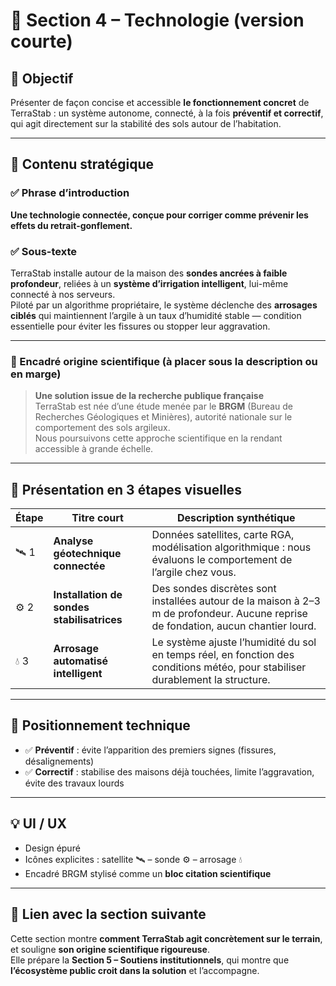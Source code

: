 # 🧱 Section 4 – Technologie (version courte)

## 🎯 Objectif
Présenter de façon concise et accessible **le fonctionnement concret** de TerraStab : un système autonome, connecté, à la fois **préventif et correctif**, qui agit directement sur la stabilité des sols autour de l’habitation.

---

## 🧠 Contenu stratégique

### ✅ Phrase d’introduction
**Une technologie connectée, conçue pour corriger comme prévenir les effets du retrait-gonflement.**

### ✅ Sous-texte
TerraStab installe autour de la maison des **sondes ancrées à faible profondeur**, reliées à un **système d’irrigation intelligent**, lui-même connecté à nos serveurs.  
Piloté par un algorithme propriétaire, le système déclenche des **arrosages ciblés** qui maintiennent l’argile à un taux d’humidité stable — condition essentielle pour éviter les fissures ou stopper leur aggravation.

---

### 🧬 Encadré origine scientifique (à placer sous la description ou en marge)
> **Une solution issue de la recherche publique française**  
> TerraStab est née d’une étude menée par le **BRGM** (Bureau de Recherches Géologiques et Minières), autorité nationale sur le comportement des sols argileux.  
> Nous poursuivons cette approche scientifique en la rendant accessible à grande échelle.

---

## 🔧 Présentation en 3 étapes visuelles

| Étape | Titre court | Description synthétique |
|-------|-------------|--------------------------|
| 🛰️ 1 | **Analyse géotechnique connectée** | Données satellites, carte RGA, modélisation algorithmique : nous évaluons le comportement de l’argile chez vous. |
| ⚙️ 2 | **Installation de sondes stabilisatrices** | Des sondes discrètes sont installées autour de la maison à 2–3 m de profondeur. Aucune reprise de fondation, aucun chantier lourd. |
| 💧 3 | **Arrosage automatisé intelligent** | Le système ajuste l’humidité du sol en temps réel, en fonction des conditions météo, pour stabiliser durablement la structure. |

---

## 🧠 Positionnement technique
- ✅ **Préventif** : évite l’apparition des premiers signes (fissures, désalignements)
- ✅ **Correctif** : stabilise des maisons déjà touchées, limite l’aggravation, évite des travaux lourds

---

## 💡 UI / UX

- Design épuré
- Icônes explicites : satellite 🛰️ – sonde ⚙️ – arrosage 💧
- Encadré BRGM stylisé comme un **bloc citation scientifique**

---

## 🔁 Lien avec la section suivante

Cette section montre **comment TerraStab agit concrètement sur le terrain**, et souligne **son origine scientifique rigoureuse**.  
Elle prépare la **Section 5 – Soutiens institutionnels**, qui montre que **l’écosystème public croit dans la solution** et l’accompagne.